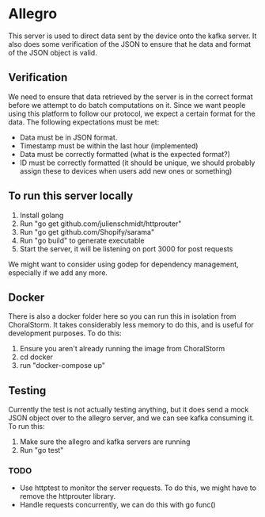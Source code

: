 # Allegro

This server is used to direct data sent by the device onto the kafka server. It also does some verification of the JSON to ensure that he data and format of the JSON object is valid.

## Verification

We need to ensure that data retrieved by the server is in the correct format before we attempt to do batch computations on it. Since we want people using this platform to follow our protocol, we expect a certain format for the data. The following expectations must be met:

- Data must be in JSON format.
- Timestamp must be within the last hour (implemented)
- Data must be correctly formatted (what is the expected format?)
- ID must be correctly formatted (it should be unique, we should probably assign these to devices when users add new ones or something)

## To run this server locally

1. Install golang
2. Run "go get github.com/julienschmidt/httprouter"
3. Run "go get github.com/Shopify/sarama"
4. Run "go build" to generate executable
5. Start the server, it will be listening on port 3000 for post requests

We might want to consider using godep for dependency management, especially if we add any more.

## Docker

There is also a docker folder here so you can run this in isolation from ChoralStorm. It takes considerably less memory to do this, and is useful for development purposes. To do this:

1. Ensure you aren't already running the image from ChoralStorm
2. cd docker
3. run "docker-compose up"

## Testing

Currently the test is not actually testing anything, but it does send a mock JSON object over to the allegro server, and we can see kafka consuming it. To run this:

1. Make sure the allegro and kafka servers are running
2. Run "go test"

### TODO

- Use httptest to monitor the server requests. To do this, we might have to remove the httprouter library.
- Handle requests concurrently, we can do this with go func()
